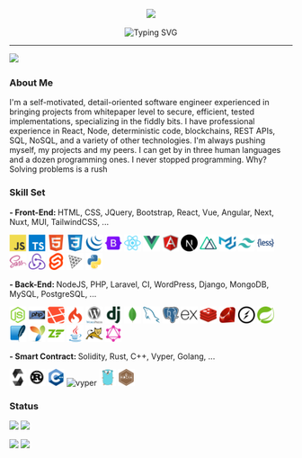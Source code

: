 <p align="center">
  <img src="https://user-images.githubusercontent.com/112987981/189151245-6fbb7b80-fd0b-4a17-99cd-39de996ef5e6.png">
</p>

<p align="center">
  <img src="https://readme-typing-svg.herokuapp.com?font=&pause=2000&color=F7DE47&center=true&vCenter=true&width=435&lines=Senior+Blockchain+Developer;Senior+Full+Stack+Developer" alt="Typing SVG" />
</p>

------------
<p>
  <img src="http://estruyf-github.azurewebsites.net/api/VisitorHit?user=XFantasy88&repo=XFantasy88&countColorcountColor" />
</p>


<h3>About Me</h3>
<p align="left">
  I'm a self-motivated, detail-oriented software engineer experienced in bringing projects from whitepaper level to secure, efficient, tested implementations, specializing in the fiddly bits. I have professional experience in React, Node, deterministic code, blockchains, REST APIs, SQL, NoSQL, and a variety of other technologies.
I'm always pushing myself, my projects and my peers. I can get by in three human languages and a dozen programming ones. I never stopped programming. Why? Solving problems is a rush
</p>

<div>
<h3 align="left">Skill Set</h3>
    <p><b>- Front-End: </b> HTML, CSS, JQuery, Bootstrap, React, Vue, Angular, Next, Nuxt, MUI, TailwindCSS, ... </p>
    <p>
      <img src="https://raw.githubusercontent.com/devicons/devicon/master/icons/javascript/javascript-original.svg" alt="javascript" width="30" height="30"/>
      <img src="https://raw.githubusercontent.com/devicons/devicon/master/icons/typescript/typescript-original.svg" alt="typescript" width="30" height="30"/>
      <img src="https://raw.githubusercontent.com/devicons/devicon/master/icons/html5/html5-original.svg" alt="html" width="30" height="30"/>
      <img src="https://raw.githubusercontent.com/devicons/devicon/master/icons/css3/css3-original.svg" alt="css" width="30" height="30"/>
      <img src="https://raw.githubusercontent.com/devicons/devicon/master/icons/jquery/jquery-original.svg" alt="jquery" width="30" height="30"/>
      <img src="https://raw.githubusercontent.com/devicons/devicon/master/icons/bootstrap/bootstrap-original.svg" alt="bootstrap" width="30" height="30"/>
      <img src="https://raw.githubusercontent.com/devicons/devicon/master/icons/react/react-original.svg" alt="react" width="30" height="30"/>
      <img src="https://raw.githubusercontent.com/devicons/devicon/master/icons/vuejs/vuejs-original.svg" alt="vuejs" width="30" height="30"/>
      <img src="https://raw.githubusercontent.com/devicons/devicon/master/icons/angularjs/angularjs-original.svg" alt="angularjs" width="30" height="30"/>
      <img src="https://raw.githubusercontent.com/devicons/devicon/master/icons/nextjs/nextjs-original.svg" alt="next" width="30" height="30"/>
      <img src="https://raw.githubusercontent.com/devicons/devicon/master/icons/nuxtjs/nuxtjs-original.svg" alt="nuxt" width="30" height="30"/>
      <img src="https://raw.githubusercontent.com/devicons/devicon/master/icons/materialui/materialui-original.svg" alt="mui" width="30" height="30"/>
      <img src="https://raw.githubusercontent.com/devicons/devicon/master/icons/tailwindcss/tailwindcss-plain.svg" alt="tailwindcss" width="30" height="30"/>
      <img src="https://raw.githubusercontent.com/devicons/devicon/master/icons/less/less-plain-wordmark.svg" alt="less" width="30" height="30"/>
      <img src="https://raw.githubusercontent.com/devicons/devicon/master/icons/sass/sass-original.svg" alt="sass" width="30" height="30"/>
      <img src="https://raw.githubusercontent.com/devicons/devicon/master/icons/redux/redux-original.svg" alt="redux" width="30" height="30"/>
      <img src="https://raw.githubusercontent.com/devicons/devicon/master/icons/svelte/svelte-original.svg" alt="svelte" width="30" height="30"/>
      <img src="https://raw.githubusercontent.com/devicons/devicon/master/icons/threejs/threejs-original.svg" alt="threejs" width="30" height="30"/>
      <img src="https://raw.githubusercontent.com/devicons/devicon/master/icons/python/python-original.svg" alt="python" width="30" height="30"/>
    </p>
    <p><b>- Back-End: </b> NodeJS, PHP, Laravel, CI, WordPress, Django, MongoDB, MySQL, PostgreSQL, ... </p>
		<p>
      <img src="https://raw.githubusercontent.com/devicons/devicon/master/icons/nodejs/nodejs-original.svg" alt="nodejs" width="30" height="30"/>
      <img src="https://raw.githubusercontent.com/devicons/devicon/master/icons/php/php-original.svg" alt="php" width="30" height="30"/>
      <img src="https://raw.githubusercontent.com/devicons/devicon/master/icons/laravel/laravel-plain.svg" alt="laravel" width="30" height="30"/>
      <img src="https://raw.githubusercontent.com/devicons/devicon/master/icons/codeigniter/codeigniter-plain.svg" alt="codeigniter" width="30" height="30"/>
      <img src="https://raw.githubusercontent.com/devicons/devicon/master/icons/wordpress/wordpress-original.svg" alt="wordpress" width="30" height="30"/>
      <img src="https://raw.githubusercontent.com/devicons/devicon/master/icons/django/django-plain.svg" alt="django" width="30" height="30"/>
      <img src="https://raw.githubusercontent.com/devicons/devicon/master/icons/mongodb/mongodb-original.svg" alt="mongodb" width="30" height="30"/>
      <img src="https://raw.githubusercontent.com/devicons/devicon/master/icons/mysql/mysql-original.svg" alt="mysql" width="30" height="30"/>
      <img src="https://raw.githubusercontent.com/devicons/devicon/master/icons/postgresql/postgresql-original.svg" alt="postgresql" width="30" height="30"/>
      <img src="https://raw.githubusercontent.com/devicons/devicon/master/icons/express/express-original.svg" alt="express" width="30" height="30"/>
      <img src="https://raw.githubusercontent.com/devicons/devicon/master/icons/redis/redis-original.svg" alt="redis" width="30" height="30"/>
      <img src="https://raw.githubusercontent.com/devicons/devicon/master/icons/ruby/ruby-original.svg" alt="ruby" width="30" height="30"/>
      <img src="https://raw.githubusercontent.com/devicons/devicon/master/icons/socketio/socketio-original.svg" alt="socketio" width="30" height="30"/>
      <img src="https://raw.githubusercontent.com/devicons/devicon/master/icons/spring/spring-original.svg" alt="spring" width="30" height="30"/>
      <img src="https://raw.githubusercontent.com/devicons/devicon/master/icons/sqlite/sqlite-original.svg" alt="sqlite" width="30" height="30"/>
      <img src="https://raw.githubusercontent.com/devicons/devicon/master/icons/yii/yii-original.svg" alt="yii" width="30" height="30"/>
      <img src="https://raw.githubusercontent.com/devicons/devicon/master/icons/zend/zend-plain.svg" alt="zend" width="30" height="30"/>
      <img src="https://raw.githubusercontent.com/devicons/devicon/master/icons/java/java-original.svg" alt="java" width="30" height="30"/>
      <img src="https://raw.githubusercontent.com/devicons/devicon/master/icons/tomcat/tomcat-original.svg" alt="tomcat" width="30" height="30"/>
      <img src="https://raw.githubusercontent.com/devicons/devicon/master/icons/graphql/graphql-plain.svg" alt="graphql" width="30" height="30"/>
    </p>
    <p><b>- Smart Contract: </b> Solidity, Rust, C++, Vyper, Golang, ... </p>
	<p>
      <img src="https://raw.githubusercontent.com/devicons/devicon/master/icons/solidity/solidity-original.svg" alt="solidity" width="30" height="30"/>
      <img src="https://raw.githubusercontent.com/devicons/devicon/master/icons/rust/rust-plain.svg" alt="rust" width="30" height="30"/>
      <img src="https://raw.githubusercontent.com/devicons/devicon/master/icons/cplusplus/cplusplus-original.svg" alt="c" width="30" height="30"/>
      <img src="https://user-images.githubusercontent.com/112987981/189345199-1b948891-b067-49b2-9c85-c6eea9c51776.svg" alt="vyper" width="30" height="30"/>
      <img src="https://raw.githubusercontent.com/devicons/devicon/master/icons/go/go-original.svg" alt="go" width="30" height="30"/>
      <img src="https://raw.githubusercontent.com/devicons/devicon/master/icons/mocha/mocha-plain.svg" alt="mocha" width="30" height="30"/>
    </p>
  </div> 

<h3>Status</h3>
<p align="left">
  <img height="180em" src="http://github-readme-streak-stats.herokuapp.com?user=XFantasy88&theme=omni&hide_border=true" />
  <img height="180em" src="https://github-readme-stats.vercel.app/api/top-langs/?username=XFantasy88&layout=compact&theme=omni&hide_border=true" />
</p>
<p align="left">
  <img height="180em" src="https://github-readme-stats.vercel.app/api?username=XFantasy88&show_icons=true&theme=omni&hide_border=true" />
  <img height="180em" src="https://github-profile-trophy.vercel.app/?username=XFantasy88&theme=radical&column=3&no-frame=true&margin-w=-4&margin-h=-4" />
</p>
